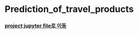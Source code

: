 # **Prediction_of_travel_products**

### [**project jupyter file로 이동**](https://github.com/sangahnim/prediction_of_travel_products/blob/main/ml_project_%08(notprinted).ipynb)
